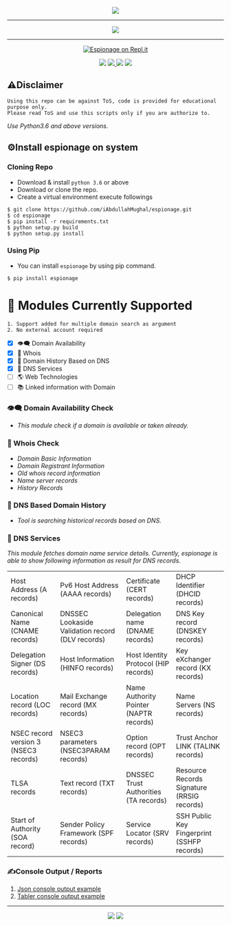 <p align="center">
<img src="https://lh3.googleusercontent.com/NfYrnpBuMyqZGwGqBZ9HR7j0NmuZWaEIOdWq-ZBxoylsWHhVaTXKD_8VJPhZk_-QFyUoJZFRxAYeYM5iphN2A0UeyqD_Hd8w-rpRhzlYQWv01o9GK9Q9mWnTPulNkedLjlZMdkz9" />
</p>

---

<p align="center"> 
<img src="https://lh5.googleusercontent.com/dqRwPKHuPqS5RzTz5ceBEbL7MkPbtLsBbAgCIE3vNCmhsKZWYtGFzFSVnixsKvNooEFuAWIuzTKQOeyzXAxnlTmJJR9L0fQxicsSHzg8TDJCrb9zOqzSRGWQ-t_NIno0MsOOsMBt" />
</p>

---
<p align="center"><a href="https://replit.com/@iAbdullahMughal/espionage#.replit"><img src="https://img.shields.io/badge/Try_Online_At_Repl.it-Click Here-blue?style=for-the-badge&logo=repl.it" alt="Espionage on Repl.it" /></a></p>

<p align="center">
<a href="https://pypi.python.org/pypi/ansicolortags/"><img src="https://img.shields.io/pypi/l/ansicolortags.svg"/></a> <a href="https://app.codiga.io/public/project/30529/espionage/dashboard"><img  src="https://api.codiga.io/project/30529/status/svg"/> </a> <a href="https://www.codacy.com/gh/iAbdullahMughal/espionage/dashboard?utm_source=github.com&amp;utm_medium=referral&amp;utm_content=iAbdullahMughal/espionage&amp;utm_campaign=Badge_Grade"> <img src="https://app.codacy.com/project/badge/Grade/4a00d6efafea4a50a9159c43dc349bfe"/></a> <a href="https://app.circleci.com/pipelines/github/iAbdullahMughal/espionage"><img src="https://circleci.com/gh/iAbdullahMughal/espionage/tree/main.svg?style=svg"/></a> 
</p>

## ⚠️Disclaimer

```
Using this repo can be against ToS, code is provided for educational purpose only. 
Please read ToS and use this scripts only if you are authorize to.
```

*Use Python3.6 and above versions.*

## ⚙️Install espionage on system

### Cloning Repo

- Download & install `python 3.6` or above
- Download or clone the repo.
- Create a virtual environment execute followings

```shell
$ git clone https://github.com/iAbdullahMughal/espionage.git
$ cd espionage
$ pip install -r requirements.txt
$ python setup.py build
$ python setup.py install
```

### Using Pip

- You can install `espionage` by using pip command.

```shell
$ pip install espionage
```

# 🔗 Modules Currently Supported

```
1. Support added for multiple domain search as argument
2. No external account required
```

- [x] 👁️‍🗨️ Domain Availability
- [x] 📖 Whois
- [x] 📜 Domain History Based on DNS
- [x] 🎁 DNS Services
- [ ] 🌎 Web Technologies
- [ ] 📚 Linked information with Domain

### 👁️‍🗨️ Domain Availability Check

- *This module check if a domain is available or taken already.*

### 📖 Whois Check

- *Domain Basic Information*
- *Domain Registrant Information*
- *Old whois record information*
- *Name server records*
- *History Records*

### 📜 DNS Based Domain History

- *Tool is searching historical records based on DNS.*

### 🎁 DNS Services

*This module fetches domain name service details. Currently, espionage is able to show following information as result
for DNS records.*

|                                       |                                                  |     |     |
|---------------------------------------|--------------------------------------------------|-------------|-------------|
| Host Address (A records)              | Pv6 Host Address (AAAA records)                  | Certificate (CERT records)| DHCP Identifier (DHCID records)|
| Canonical Name (CNAME records)        | DNSSEC Lookaside Validation record (DLV records) | Delegation name (DNAME records)| DNS Key record (DNSKEY records)|
| Delegation Signer (DS records)        | Host Information (HINFO records)                 | Host Identity Protocol (HIP records)| Key eXchanger record (KX records)|
| Location record (LOC records)         | Mail Exchange record (MX records)                | Name Authority Pointer (NAPTR records)| Name Servers (NS records)| Next-Secure record (NSEC records)
| NSEC record version 3 (NSEC3 records) | NSEC3 parameters (NSEC3PARAM records)            | Option record (OPT records)| Trust Anchor LINK (TALINK records)|
| TLSA records                          | Text record (TXT records)                        | DNSSEC Trust Authorities (TA records)| Resource Records Signature (RRSIG records)|
| Start of Authority (SOA record)       | Sender Policy Framework (SPF records)            | Service Locator (SRV records) |SSH Public Key Fingerprint (SSHFP records)|




### ✍️Console Output / Reports

1. [Json console output example](docs/reports/JSON.md)
2. [Tabler console output example](docs/reports/CONSOLE.md)

---
<p align="center"><a href="https://www.python.org/" title="Made with Python"><img src="https://img.shields.io/badge/Made%20with-Python-1f425f.svg" /></a> <a href="https://pypi.python.org/pypi/espionage/"> <img src="https://badge.fury.io/py/espionage.svg"/></a></p>



 
